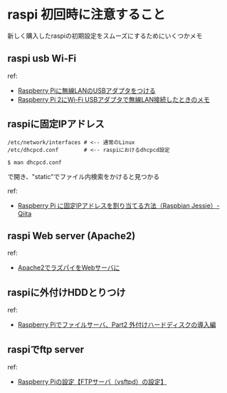 # raspi 初回時に注意すること
新しく購入したraspiの初期設定をスムーズにするためにいくつかメモ



## raspi usb Wi-Fi

ref:
- <a href="http://denshikousaku.net/raspberry-pi-wifi-lan-usb">Raspberry Piに無線LANのUSBアダプタをつける</a>
- <a href="http://totech.hateblo.jp/entry/2016/12/01/172703">Raspberry Pi 2にWi-Fi USBアダプタで無線LAN接続したときのメモ</a>




## raspiに固定IPアドレス

```
/etc/network/interfaces # <-- 通常のLinux
/etc/dhcpcd.conf        # <-- raspiにおけるdhcpcd設定
```

```
$ man dhcpcd.conf
```

で開き、"static"でファイル内検索をかけると見つかる

ref:
- <a href="https://qiita.com/MarieKawasuji/items/b088ffb252a92eee8f5d">Raspberry Pi に固定IPアドレスを割り当てる方法（Raspbian Jessie）- Qiita</a>



## raspi Web server (Apache2)

ref:
- <a href="http://usicolog.nomaki.jp/engineering/raspberryPi/raspberryPi_Apache2.html">Apache2でラズパイをWebサーバに</a>


## raspiに外付けHDDとりつけ

ref:
- <a href="http://denshikousaku.net/raspberry-pi-part2-external-hdd">Raspberry Piでファイルサーバ、Part2 外付けハードディスクの導入編</a>

## raspiでftp server

ref:
- <a href="http://yamaryu0508.hatenablog.com/entry/2014/12/02/102648">Raspberry Piの設定【FTPサーバ（vsftpd）の設定】</a>



